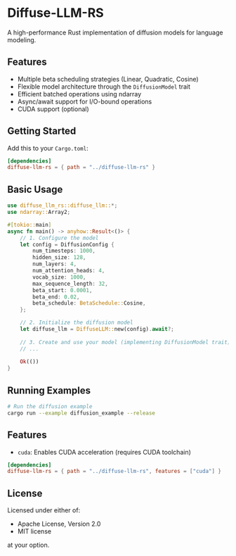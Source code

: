 # Diffuse-LLM-RS

A high-performance Rust implementation of diffusion models for language modeling.

## Features

- Multiple beta scheduling strategies (Linear, Quadratic, Cosine)
- Flexible model architecture through the `DiffusionModel` trait
- Efficient batched operations using ndarray
- Async/await support for I/O-bound operations
- CUDA support (optional)

## Getting Started

Add this to your `Cargo.toml`:

```toml
[dependencies]
diffuse-llm-rs = { path = "../diffuse-llm-rs" }
```

## Basic Usage

```rust
use diffuse_llm_rs::diffuse_llm::*;
use ndarray::Array2;

#[tokio::main]
async fn main() -> anyhow::Result<()> {
    // 1. Configure the model
    let config = DiffusionConfig {
        num_timesteps: 1000,
        hidden_size: 128,
        num_layers: 4,
        num_attention_heads: 4,
        vocab_size: 1000,
        max_sequence_length: 32,
        beta_start: 0.0001,
        beta_end: 0.02,
        beta_schedule: BetaSchedule::Cosine,
    };

    // 2. Initialize the diffusion model
    let diffuse_llm = DiffuseLLM::new(config).await?;
    
    // 3. Create and use your model (implementing DiffusionModel trait)
    // ...
    
    Ok(())
}
```

## Running Examples

```bash
# Run the diffusion example
cargo run --example diffusion_example --release
```

## Features

- `cuda`: Enables CUDA acceleration (requires CUDA toolchain)

```toml
[dependencies]
diffuse-llm-rs = { path = "../diffuse-llm-rs", features = ["cuda"] }
```

## License

Licensed under either of:

 * Apache License, Version 2.0
 * MIT license

at your option.
